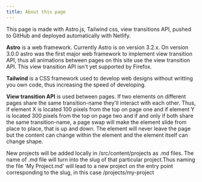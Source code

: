 ```yaml
---
title: About this page
---
```


This page is made with Astro.js, Tailwind css, view transitions API, pushed to GitHub and deployed automatically with Netlify.

**Astro** is a web framework. Currently Astro is on version 3.2.x. On version 3.0.0 astro was the first major web framework to implement view transition API, thus all animations between pages on this site use the view transition API. This view transition API isn't yet supported by Firefox.

**Tailwind** is a CSS framework used to develop web designs without writting you own code, thus increasing the speed of developing.

**View transition API** is used between pages. If two elements on different pages share the same transition-name they'll interact with each other. Thus, if element X is located 100 pixels from the top on page one and if element Y is located 300 pixels from the top on page two and if and only if both share the same transition-name, a page swap will make the element slide from place to place, that is up and down. The element will never leave the page but the content can change within the element and the element itself can change shape.

New projects will be added locally in /src/content/projects as .md files. The name of .md file will turn into the slug of that particular project.Thus naming the file 'My Project.md' will lead to a new project on the entry point corresponding to the slug, in this case /projects/my-project


